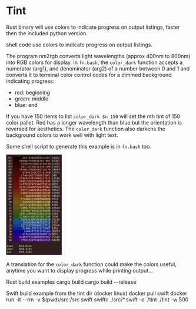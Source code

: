 # Tint
Rust binary will use colors to indicate progress on output listings, faster then the included python version.

shell code use colors to indicate progress on output listings.

The program nm2rgb converts light wavelengths (approx 400nm to 800nm) into RGB colors for display.
In `fn.bash`, the `color_dark` function accepts a numerator (arg1), and denominator (arg2) of a number between
0 and 1 and converts it to terminal color control codes for a dimmed background indicating progress:

* red: beginning
* green: middle
* blue: end

If you have 150 items to list `color_dark $n 150` will set the nth tint of 150 color pallet.
Red has a longer wavelength than blue but the orientation is reversed for aesthetics. The
`color_dark` function also darkens the background colors to work well with light text.

Some shell script to generate this example is in `fn.bash` too.

<img src="29cps.png" width="30%">

A translation for the `color_dark` function could
make the colors useful, anytime you want to display progress while printing output...

Rust build examples
cargo build
cargo build --release

Swift build example from the tint dir (docker linux)
docker pull swift
docker run -it --rm -v $(pwd)/src:/src swift
swiftc ./src/*.swift -o ./tint
./tint -w 500